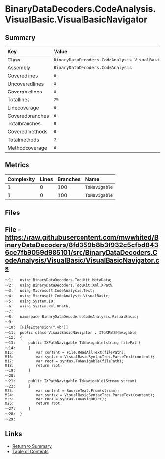 ﻿# BinaryDataDecoders.CodeAnalysis.VisualBasic.VisualBasicNavigator

## Summary

| Key             | Value                                                              |
| :-------------- | :----------------------------------------------------------------- |
| Class           | `BinaryDataDecoders.CodeAnalysis.VisualBasic.VisualBasicNavigator` |
| Assembly        | `BinaryDataDecoders.CodeAnalysis`                                  |
| Coveredlines    | `0`                                                                |
| Uncoveredlines  | `8`                                                                |
| Coverablelines  | `8`                                                                |
| Totallines      | `29`                                                               |
| Linecoverage    | `0`                                                                |
| Coveredbranches | `0`                                                                |
| Totalbranches   | `0`                                                                |
| Coveredmethods  | `0`                                                                |
| Totalmethods    | `2`                                                                |
| Methodcoverage  | `0`                                                                |

## Metrics

| Complexity | Lines | Branches | Name          |
| :--------- | :---- | :------- | :------------ |
| 1          | 0     | 100      | `ToNavigable` |
| 1          | 0     | 100      | `ToNavigable` |

## Files

## File - https://raw.githubusercontent.com/mwwhited/BinaryDataDecoders/8fd359b8b3f932c5cfbd8436ce7fb9059d985101/src/BinaryDataDecoders.CodeAnalysis/VisualBasic/VisualBasicNavigator.cs

```CSharp
〰1:   using BinaryDataDecoders.ToolKit.MetaData;
〰2:   using BinaryDataDecoders.ToolKit.Xml.XPath;
〰3:   using Microsoft.CodeAnalysis.Text;
〰4:   using Microsoft.CodeAnalysis.VisualBasic;
〰5:   using System.IO;
〰6:   using System.Xml.XPath;
〰7:   
〰8:   namespace BinaryDataDecoders.CodeAnalysis.VisualBasic;
〰9:   
〰10:  [FileExtension(".vb")]
〰11:  public class VisualBasicNavigator : IToXPathNavigable
〰12:  {
〰13:      public IXPathNavigable ToNavigable(string filePath)
〰14:      {
‼15:          var content = File.ReadAllText(filePath);
‼16:          var syntax = VisualBasicSyntaxTree.ParseText(content);
‼17:          var root = syntax.ToNavigable(filePath);
‼18:          return root;
〰19:      }
〰20:  
〰21:      public IXPathNavigable ToNavigable(Stream stream)
〰22:      {
‼23:          var content = SourceText.From(stream);
‼24:          var syntax = VisualBasicSyntaxTree.ParseText(content);
‼25:          var root = syntax.ToNavigable();
‼26:          return root;
〰27:      }
〰28:  }
〰29:  
```

## Links

* [Return to Summary](Summary.md)
* [Table of Contents](../TOC.md)

